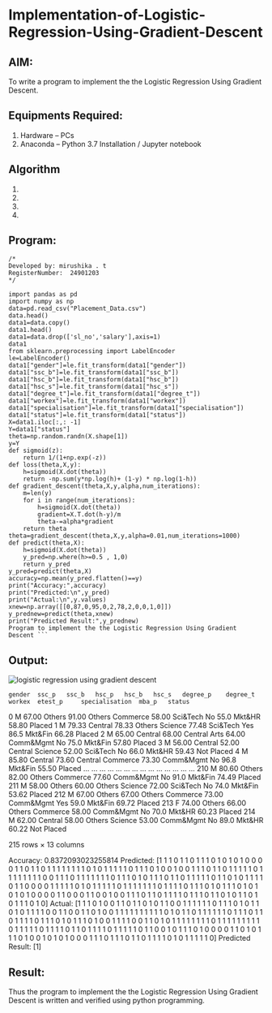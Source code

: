 # Implementation-of-Logistic-Regression-Using-Gradient-Descent

## AIM:
To write a program to implement the the Logistic Regression Using Gradient Descent.

## Equipments Required:
1. Hardware – PCs
2. Anaconda – Python 3.7 Installation / Jupyter notebook

## Algorithm
1. 
2. 
3. 
4. 

## Program:
```
/*
Developed by: mirushika . t
RegisterNumber:  24901203
*/
```
```
import pandas as pd
import numpy as np
data=pd.read_csv("Placement_Data.csv")
data.head()
data1=data.copy()
data1.head()
data1=data.drop(['sl_no','salary'],axis=1)
data1
from sklearn.preprocessing import LabelEncoder
le=LabelEncoder()
data1["gender"]=le.fit_transform(data1["gender"])
data1["ssc_b"]=le.fit_transform(data1["ssc_b"])
data1["hsc_b"]=le.fit_transform(data1["hsc_b"])
data1["hsc_s"]=le.fit_transform(data1["hsc_s"])
data1["degree_t"]=le.fit_transform(data1["degree_t"])
data1["workex"]=le.fit_transform(data1["workex"])
data1["specialisation"]=le.fit_transform(data1["specialisation"])
data1["status"]=le.fit_transform(data1["status"])
X=data1.iloc[:,: -1]
Y=data1["status"]
theta=np.random.randn(X.shape[1])
y=Y
def sigmoid(z):
    return 1/(1+np.exp(-z))
def loss(theta,X,y):
    h=sigmoid(X.dot(theta)) 
    return -np.sum(y*np.log(h)+ (1-y) * np.log(1-h))
def gradient_descent(theta,X,y,alpha,num_iterations):
    m=len(y)
    for i in range(num_iterations):
        h=sigmoid(X.dot(theta))
        gradient=X.T.dot(h-y)/m
        theta-=alpha*gradient
    return theta
theta=gradient_descent(theta,X,y,alpha=0.01,num_iterations=1000)
def predict(theta,X):
    h=sigmoid(X.dot(theta))
    y_pred=np.where(h>=0.5 , 1,0)
    return y_pred
y_pred=predict(theta,X)
accuracy=np.mean(y_pred.flatten()==y)
print("Accuracy:",accuracy)
print("Predicted:\n",y_pred)
print("Actual:\n",y.values)
xnew=np.array([[0,87,0,95,0,2,78,2,0,0,1,0]])
y_prednew=predict(theta,xnew)
print("Predicted Result:",y_prednew)
Program to implement the the Logistic Regression Using Gradient Descent ```
```

## Output:
![logistic regression using gradient descent](sam.png)

 	gender 	ssc_p 	ssc_b 	hsc_p 	hsc_b 	hsc_s 	degree_p 	degree_t 	workex 	etest_p 	specialisation 	mba_p 	status
0 	M 	67.00 	Others 	91.00 	Others 	Commerce 	58.00 	Sci&Tech 	No 	55.0 	Mkt&HR 	58.80 	Placed
1 	M 	79.33 	Central 	78.33 	Others 	Science 	77.48 	Sci&Tech 	Yes 	86.5 	Mkt&Fin 	66.28 	Placed
2 	M 	65.00 	Central 	68.00 	Central 	Arts 	64.00 	Comm&Mgmt 	No 	75.0 	Mkt&Fin 	57.80 	Placed
3 	M 	56.00 	Central 	52.00 	Central 	Science 	52.00 	Sci&Tech 	No 	66.0 	Mkt&HR 	59.43 	Not Placed
4 	M 	85.80 	Central 	73.60 	Central 	Commerce 	73.30 	Comm&Mgmt 	No 	96.8 	Mkt&Fin 	55.50 	Placed
... 	... 	... 	... 	... 	... 	... 	... 	... 	... 	... 	... 	... 	...
210 	M 	80.60 	Others 	82.00 	Others 	Commerce 	77.60 	Comm&Mgmt 	No 	91.0 	Mkt&Fin 	74.49 	Placed
211 	M 	58.00 	Others 	60.00 	Others 	Science 	72.00 	Sci&Tech 	No 	74.0 	Mkt&Fin 	53.62 	Placed
212 	M 	67.00 	Others 	67.00 	Others 	Commerce 	73.00 	Comm&Mgmt 	Yes 	59.0 	Mkt&Fin 	69.72 	Placed
213 	F 	74.00 	Others 	66.00 	Others 	Commerce 	58.00 	Comm&Mgmt 	No 	70.0 	Mkt&HR 	60.23 	Placed
214 	M 	62.00 	Central 	58.00 	Others 	Science 	53.00 	Comm&Mgmt 	No 	89.0 	Mkt&HR 	60.22 	Not Placed

215 rows × 13 columns

Accuracy: 0.8372093023255814
Predicted:
 [1 1 1 0 1 1 0 1 1 1 0 1 0 1 0 1 0 0 0 0 1 1 0 1 1 0 1 1 1 1 1 1 1 1 0 1 0
 1 1 1 1 1 0 1 1 1 0 1 0 0 1 0 0 1 1 1 0 1 1 0 1 1 1 1 1 0 1 1 1 1 1 1 1 1
 0 0 1 1 1 0 1 1 1 1 1 1 1 0 1 1 1 0 1 0 1 1 1 0 1 1 0 1 1 1 1 1 0 1 1 0 1
 0 1 1 1 1 0 1 1 0 0 0 0 1 1 1 1 1 0 1 0 1 1 1 1 1 0 1 1 1 1 1 1 1 0 1 1 1
 1 0 1 1 1 0 1 0 1 1 1 0 1 0 1 0 1 0 1 0 0 0 0 1 1 0 0 0 1 1 0 0 1 0 0 1 1
 1 0 1 1 0 1 1 1 1 0 1 1 1 0 1 1 0 1 0 1 1 0 1 0 1 1 1 0 1 0]
Actual:
 [1 1 1 0 1 0 0 1 1 0 1 1 0 1 0 1 1 0 0 1 1 1 1 1 1 0 1 1 1 0 1 0 1 1 0 1 0
 1 1 1 1 0 0 1 1 0 0 1 1 0 1 0 0 1 1 1 1 1 1 1 1 1 1 0 1 0 1 1 0 1 1 1 1 1
 1 0 1 1 1 0 1 1 0 1 1 1 1 0 1 1 1 0 1 0 1 1 1 0 1 0 0 1 1 1 1 0 0 1 1 0 1
 0 1 1 1 1 1 1 1 1 0 1 1 1 1 1 1 1 1 1 0 1 1 1 1 1 0 1 1 1 1 0 1 1 0 1 1 1
 1 0 1 1 1 1 1 0 1 1 0 0 1 0 1 1 1 0 1 0 0 0 0 1 1 0 1 0 1 1 1 0 1 0 0 1 0
 1 0 1 0 0 0 1 1 1 0 1 1 1 0 1 1 0 1 1 1 1 0 1 0 1 1 1 1 1 0]
Predicted Result: [1]

## Result:
Thus the program to implement the the Logistic Regression Using Gradient Descent is written and verified using python programming.

